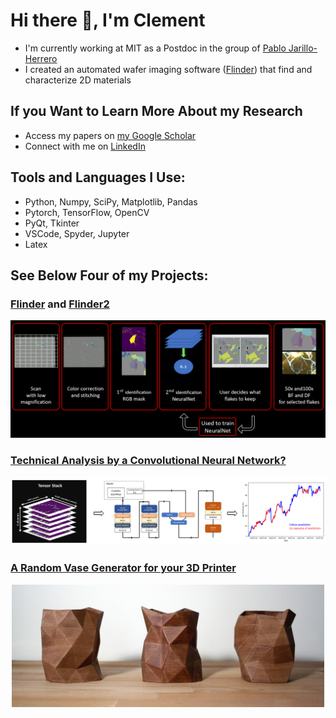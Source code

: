 # Hi there 👋, I'm Clement

- I'm currently working at MIT as a Postdoc in the group of [Pablo Jarillo-Herrero](http://jarilloherrero.mit.edu/)
- I created an automated wafer imaging software ([Flinder](https://github.com/ClementCollignon/Flinder)) that find and characterize 2D materials

## If you Want to Learn More About my Research
  - Access my papers on [my Google Scholar](https://scholar.google.com/citations?user=rIwabBwAAAAJ&hl=en&oi=ao)
  - Connect with me on [LinkedIn](https://www.linkedin.com/in/clement-collignon/)

## Tools and Languages I Use:
 - Python, Numpy, SciPy, Matplotlib, Pandas
 - Pytorch, TensorFlow, OpenCV
 - PyQt, Tkinter
 - VSCode, Spyder, Jupyter
 - Latex

## See Below Four of my Projects:

### [Flinder](https://github.com/ClementCollignon/Flinder) and [Flinder2](https://github.com/ClementCollignon/Flinder2)

<p align = "center">
<img src="workflow2.PNG" width=800>
</p>

### [Technical Analysis by a Convolutional Neural Network?](https://github.com/ClementCollignon/MarketNeutral_CNN)

<p align = "center">
<img src="CNN_TA.PNG" width=1000>
</p>

### [A Random Vase Generator for your 3D Printer](https://github.com/ClementCollignon/Erratic-Vases)

<p align = "center">
<img src="vases.jpg" width=500>
</p>

